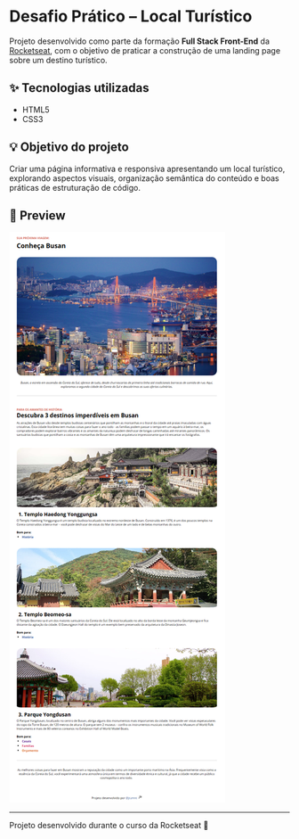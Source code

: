 # Desafio Prático – Local Turístico

Projeto desenvolvido como parte da formação **Full Stack Front-End** da [Rocketseat](https://www.rocketseat.com.br/), com o objetivo de praticar a construção de uma landing page sobre um destino turístico.

## ✨ Tecnologias utilizadas

- HTML5
- CSS3

## 💡 Objetivo do projeto

Criar uma página informativa e responsiva apresentando um local turístico, explorando aspectos visuais, organização semântica do conteúdo e boas práticas de estruturação de código.

## 📸 Preview

![Screenshot do projeto](./assets/preview2.png)

---

Projeto desenvolvido durante o curso da Rocketseat 🚀
